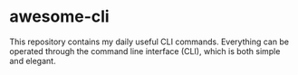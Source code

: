 # awesome-cli
This repository contains my daily useful CLI commands. Everything can be operated through the command line interface (CLI), which is both simple and elegant.
